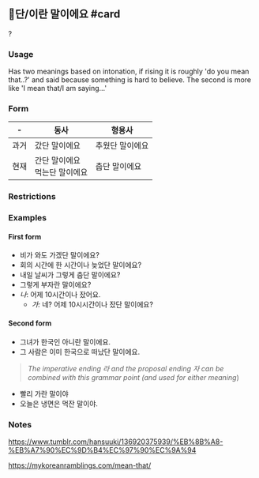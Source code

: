 ## 단/이란 말이에요 #card
?
### Usage
Has two meanings based on intonation, if rising it is roughly 'do you mean that..?' and said because something is hard to believe. The second is more like 'I mean that/I am saying...'
### Form
| -   | 동사                  | 형용사      |
| --- | ------------------- | -------- |
| 과거  | 갔단 말이에요             | 추웠단 말이에요 |
| 현재  | 간단 말이에요<br>먹는단 말이에요 | 춥단 말이에요  |
### Restrictions
### Examples
#### First form
* 비가 와도 가겠단 말이에요?
* 회의 시간에 한 시간이나 늦었단 말이에요?
* 내일 날씨가 그렇게 춥단 말이에요?
* 그렇게 부자란 말이에요?
 * _나_: 어제 10시간이나 잤어요.
	 * _가:_ 네? 어제 10시시간이나 잤단 말이에요?
#### Second form
* 그녀가 한국인 아니란 말이에요.
* 그 사람은 이미 한국으로 떠났단 말이에요.
<!--SR:!2024-10-15,5,230-->

> _The imperative ending 라 and the proposal ending 자 can be combined with this grammar point (and used for either meaning_) 

* 빨리 가란 말이야
* 오늘은 냉면은 먹잔 말이야.
### Notes
https://www.tumblr.com/hansuuki/136920375939/%EB%8B%A8-%EB%A7%90%EC%9D%B4%EC%97%90%EC%9A%94

https://mykoreanramblings.com/mean-that/
